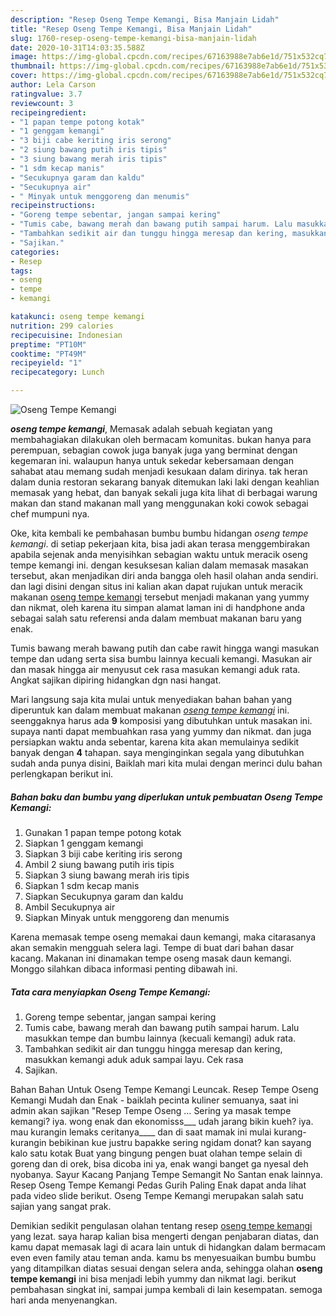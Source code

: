 ```yaml
---
description: "Resep Oseng Tempe Kemangi, Bisa Manjain Lidah"
title: "Resep Oseng Tempe Kemangi, Bisa Manjain Lidah"
slug: 1760-resep-oseng-tempe-kemangi-bisa-manjain-lidah
date: 2020-10-31T14:03:35.588Z
image: https://img-global.cpcdn.com/recipes/67163988e7ab6e1d/751x532cq70/oseng-tempe-kemangi-foto-resep-utama.jpg
thumbnail: https://img-global.cpcdn.com/recipes/67163988e7ab6e1d/751x532cq70/oseng-tempe-kemangi-foto-resep-utama.jpg
cover: https://img-global.cpcdn.com/recipes/67163988e7ab6e1d/751x532cq70/oseng-tempe-kemangi-foto-resep-utama.jpg
author: Lela Carson
ratingvalue: 3.7
reviewcount: 3
recipeingredient:
- "1 papan tempe potong kotak"
- "1 genggam kemangi"
- "3 biji cabe keriting iris serong"
- "2 siung bawang putih iris tipis"
- "3 siung bawang merah iris tipis"
- "1 sdm kecap manis"
- "Secukupnya garam dan kaldu"
- "Secukupnya air"
- " Minyak untuk menggoreng dan menumis"
recipeinstructions:
- "Goreng tempe sebentar, jangan sampai kering"
- "Tumis cabe, bawang merah dan bawang putih sampai harum. Lalu masukkan tempe dan bumbu lainnya (kecuali kemangi) aduk rata."
- "Tambahkan sedikit air dan tunggu hingga meresap dan kering, masukkan kemangi aduk aduk sampai layu. Cek rasa"
- "Sajikan."
categories:
- Resep
tags:
- oseng
- tempe
- kemangi

katakunci: oseng tempe kemangi 
nutrition: 299 calories
recipecuisine: Indonesian
preptime: "PT10M"
cooktime: "PT49M"
recipeyield: "1"
recipecategory: Lunch

---
```



![Oseng Tempe Kemangi](https://img-global.cpcdn.com/recipes/67163988e7ab6e1d/751x532cq70/oseng-tempe-kemangi-foto-resep-utama.jpg)

<b><i>oseng tempe kemangi</i></b>, Memasak adalah sebuah kegiatan yang membahagiakan dilakukan oleh bermacam komunitas. bukan hanya para perempuan, sebagian cowok juga banyak juga yang berminat dengan kegemaran ini. walaupun hanya untuk sekedar kebersamaan dengan sahabat atau memang sudah menjadi kesukaan dalam dirinya. tak heran dalam dunia restoran sekarang banyak ditemukan laki laki dengan keahlian memasak yang hebat, dan banyak sekali juga kita lihat di berbagai warung makan dan stand makanan mall yang menggunakan koki cowok sebagai chef mumpuni nya.

Oke, kita kembali ke pembahasan bumbu bumbu hidangan <i>oseng tempe kemangi</i>. di setiap pekerjaan kita, bisa jadi akan terasa menggembirakan apabila sejenak anda menyisihkan sebagian waktu untuk meracik oseng tempe kemangi ini. dengan kesuksesan kalian dalam memasak masakan tersebut, akan menjadikan diri anda bangga oleh hasil olahan anda sendiri. dan lagi disini dengan situs ini kalian akan dapat rujukan untuk meracik makanan <u>oseng tempe kemangi</u> tersebut menjadi makanan yang yummy dan nikmat, oleh karena itu simpan alamat laman ini di handphone anda sebagai salah satu referensi anda dalam membuat makanan baru yang enak.

Tumis bawang merah bawang putih dan cabe rawit hingga wangi masukan tempe dan udang serta sisa bumbu lainnya kecuali kemangi. Masukan air dan masak hingga air menyusut cek rasa masukan kemangi aduk rata. Angkat sajikan dipiring hidangkan dgn nasi hangat.


Mari langsung saja kita mulai untuk menyediakan bahan bahan yang diperuntuk kan dalam membuat makanan <u><i>oseng tempe kemangi</i></u> ini. seenggaknya harus ada <b>9</b> komposisi yang dibutuhkan untuk masakan ini. supaya nanti dapat membuahkan rasa yang yummy dan nikmat. dan juga persiapkan waktu anda sebentar, karena kita akan memulainya sedikit banyak dengan <b>4</b> tahapan. saya menginginkan segala yang dibutuhkan sudah anda punya disini, Baiklah mari kita mulai dengan merinci dulu bahan perlengkapan berikut ini.

<!--inarticleads1-->

##### Bahan baku dan bumbu yang diperlukan untuk pembuatan Oseng Tempe Kemangi:

1. Gunakan 1 papan tempe potong kotak
1. Siapkan 1 genggam kemangi
1. Siapkan 3 biji cabe keriting iris serong
1. Ambil 2 siung bawang putih iris tipis
1. Siapkan 3 siung bawang merah iris tipis
1. Siapkan 1 sdm kecap manis
1. Siapkan Secukupnya garam dan kaldu
1. Ambil Secukupnya air
1. Siapkan  Minyak untuk menggoreng dan menumis


Karena memasak tempe oseng memakai daun kemangi, maka citarasanya akan semakin mengguah selera lagi. Tempe di buat dari bahan dasar kacang. Makanan ini dinamakan tempe oseng masak daun kemangi. Monggo silahkan dibaca informasi penting dibawah ini. 

<!--inarticleads2-->

##### Tata cara menyiapkan Oseng Tempe Kemangi:

1. Goreng tempe sebentar, jangan sampai kering
1. Tumis cabe, bawang merah dan bawang putih sampai harum. Lalu masukkan tempe dan bumbu lainnya (kecuali kemangi) aduk rata.
1. Tambahkan sedikit air dan tunggu hingga meresap dan kering, masukkan kemangi aduk aduk sampai layu. Cek rasa
1. Sajikan.


Bahan Bahan Untuk Oseng Tempe Kemangi Leuncak. Resep Tempe Oseng Kemangi Mudah dan Enak - baiklah pecinta kuliner semuanya, saat ini admin akan sajikan &#34;Resep Tempe Oseng … Sering ya masak tempe kemangi? iya. wong enak dan ekonomisss___ udah jarang bikin kueh? iya. mau kurangin lemaks ceritanya____ dan di saat mamak ini mulai kurang-kurangin bebikinan kue justru bapakke sering ngidam donat? kan sayang kalo satu kotak Buat yang bingung pengen buat olahan tempe selain di goreng dan di orek, bisa dicoba ini ya, enak wangi banget ga nyesal deh nyobanya. Sayur Kacang Panjang Tempe Semangit No Santan enak lainnya. Resep Oseng Tempe Kemangi Pedas Gurih Paling Enak dapat anda lihat pada video slide berikut. Oseng Tempe Kemangi merupakan salah satu sajian yang sangat prak. 

Demikian sedikit pengulasan olahan tentang resep <u>oseng tempe kemangi</u> yang lezat. saya harap kalian bisa mengerti dengan penjabaran diatas, dan kamu dapat memasak lagi di acara lain untuk di hidangkan dalam bermacam even even family atau teman anda. kamu bs menyesuaikan bumbu bumbu yang ditampilkan diatas sesuai dengan selera anda, sehingga olahan <b>oseng tempe kemangi</b> ini bisa menjadi lebih yummy dan nikmat lagi. berikut pembahasan singkat ini, sampai jumpa kembali di lain kesempatan. semoga hari anda menyenangkan.
